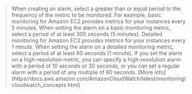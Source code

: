 > When creating an alarm, select a greater than or equal period to the frequency of the metric to be monitored. For example, basic monitoring for Amazon EC2 provides metrics for your instances every 5 minutes. When setting the alarm on a basic monitoring metric, select a period of at least 300 seconds (5 minutes). Detailed monitoring for Amazon EC2 provides metrics for your instances every 1 minute. When setting the alarm on a detailed monitoring metric, select a period of at least 60 seconds (1 minute).
> If you set the alarm on a high-resolution metric, you can specify a high-resolution alarm with a period of 10 seconds or 30 seconds, or you can set a regular alarm with a period of any multiple of 60 seconds.
> [More info](https//docs.aws.amazon.com/AmazonCloudWatch/latest/monitoring/cloudwatch_concepts html)